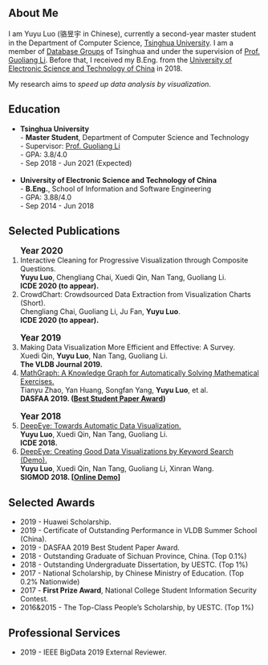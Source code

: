 ## About Me

I am Yuyu Luo (骆昱宇 in Chinese), currently a second-year master student in the Department of Computer Science, [Tsinghua University](https://www.tsinghua.edu.cn/). 
I am a member of [Database Groups](http://dbgroup.cs.tsinghua.edu.cn) of Tsinghua and under the supervision of [Prof. Guoliang Li](http://dbgroup.cs.tsinghua.edu.cn/ligl/).
Before that, I received my B.Eng. from the [University of Electronic Science and Technology of China](http://www.uestc.edu.cn/) in 2018.

My research aims to <i>speed up data analysis by visualization</i>.

## Education
  <ul>
    <li> 
      <b>Tsinghua University</b> <br>
       - <b>Master Student</b>, Department of Computer Science and Technology 
       <br> 
       - Supervisor: <a href="http://dbgroup.cs.tsinghua.edu.cn/ligl/" target="_blank">Prof. Guoliang Li</a>
       <br>
       - GPA: 3.8/4.0
       <br>
       - Sep 2018 - Jun 2021 (Expected)
    </li>
    <br>
    <li>
      <b>University of Electronic Science and Technology of China</b> <br>
      - <b>B.Eng.</b>, School of Information and Software Engineering 
        <br>
      - GPA: 3.88/4.0
        <br>
      - Sep 2014 - Jun 2018 
    </li>
  </ul>




## Selected Publications
<ol>
    <big><b>Year 2020 </b></big>
      <li>
        <a>
          Interactive Cleaning for Progressive Visualization through Composite Questions.
        </a>
        <br>
        <b>Yuyu Luo</b>, Chengliang Chai, Xuedi Qin, Nan Tang, Guoliang Li. 
        <br>
        <b>ICDE 2020 (to appear).</b>
      </li> 
      <!--  -->
      <li>
        <a>
          CrowdChart: Crowdsourced Data Extraction from Visualization Charts 
          (Short).
        </a>
        <br>
        Chengliang Chai, Guoliang Li, Ju Fan, <b>Yuyu Luo</b>.
        <br>
        <b>ICDE 2020 (to appear).</b>
      </li> 
      <!--  -->
      <br>
      <big> <b>Year 2019 </b> </big>
      <li>
        <a>
          Making Data Visualization More Efficient and Effective: A Survey.
        </a>
        <br>
         Xuedi Qin, <b>Yuyu Luo</b>, Nan Tang, Guoliang Li.
        <br>
        <b>The VLDB Journal 2019.</b>
      </li> 
      <!--  -->
      <li>
        <a href="./files/dasfaa19-gaokao.pdf" target="_blank">
          MathGraph: A Knowledge Graph for Automatically Solving Mathematical Exercises.
        </a>
        <br>
        Tianyu Zhao, Yan Huang, Songfan Yang, <b>Yuyu Luo</b>, et al.
        <br>
        <b>DASFAA 2019. (<U>Best Student Paper Award</U>)</b>
      </li> 
      <!--  -->
      <br>
      <big> <b>Year 2018 </b> </big>
  <!-- Yuyu Luo, Xueqi Qin, Nan Tang, Guoliang Li. DeepEye: Towards Automatic Data Visualization. ICDE 2018.  -->
      <li>
        <a href="http://dbgroup.cs.tsinghua.edu.cn/ligl/papers/icde18-deepeye.pdf" target="_blank">DeepEye: Towards Automatic Data Visualization.</a><br/>
        <b>Yuyu Luo</b>, Xuedi Qin, Nan Tang, Guoliang Li. 
        <br>
        <b>ICDE 2018.</b>
      </li> 
      <li>
        <a href="http://dbgroup.cs.tsinghua.edu.cn/ligl/papers/sigmod18-deepeye.pdf" target="_blank">DeepEye: Creating Good Data Visualizations by Keyword Search (Demo).</a><br/>
        <b>Yuyu Luo</b>, Xuedi Qin, Nan Tang, Guoliang Li, Xinran Wang. 
        <br>
        <b>SIGMOD 2018. [<a href="http://deepeye.tech">Online Demo</a>]</b>
      </li>    
  </ol>

## Selected Awards
<ul>
<li>2019 - Huawei Scholarship.</li>
<li>2019 - Certificate of Outstanding Performance in VLDB Summer School (China).</li>
<li>2019 - DASFAA 2019 Best Student Paper Award.</li>
<li>2018 - Outstanding Graduate of Sichuan Province, China. (Top 0.1%)</li>
<li>2018 - Outstanding Undergraduate Dissertation, by UESTC. (Top 1%)</li>
<li>2017 - National Scholarship, by Chinese Ministry of Education. (Top 0.2% Nationwide)</li>
<li>2017 - <b>First Prize Award</b>, National College Student Information Security Contest.</li>
<li>2016&2015 - The Top-Class People’s Scholarship, by UESTC. (Top 1%)</li>
<!-- <li>2015 - Top Class People’s Scholarship by UESTC (Top 1%)</li> -->
</ul>

## Professional Services
<ul>
<li>2019 - IEEE BigData 2019 External Reviewer.</li>
</ul>

